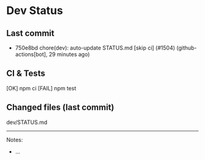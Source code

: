 # Dev Status

## Last commit
- 750e8bd chore(dev): auto-update STATUS.md [skip ci] (#1504) (github-actions[bot], 29 minutes ago)
## CI & Tests
[OK] npm ci
[FAIL] npm test

## Changed files (last commit)
dev/STATUS.md

---
Notes:
- ...
